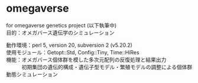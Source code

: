 # omegaverse
for omegaverse genetics project
(以下執筆中)  
目的：オメガバース遺伝学のシミュレーション  
  
動作環境：perl 5, version 20, subversion 2 (v5.20.2)  
使用モジュール：Getopt::Std, Config::Tiny, Time::HiRes  
機能：オメガバース個体群を模した多次元配列の反復処理と結果出力  
　　　初期集団の遺伝的構成・遺伝子型モデル・繁殖モデルの調整による個体群動態シミュレーション  
